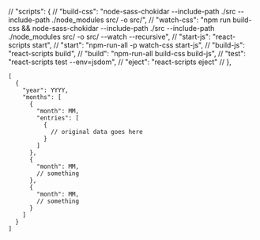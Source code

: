 // "scripts": {
// "build-css": "node-sass-chokidar --include-path ./src --include-path ./node_modules src/ -o src/",
// "watch-css": "npm run build-css && node-sass-chokidar --include-path ./src --include-path ./node_modules src/ -o src/ --watch --recursive",
// "start-js": "react-scripts start",
// "start": "npm-run-all -p watch-css start-js",
// "build-js": "react-scripts build",
// "build": "npm-run-all build-css build-js",
// "test": "react-scripts test --env=jsdom",
// "eject": "react-scripts eject"
// },

```
[
  {
    "year": YYYY,
    "months": [
      {
        "month": MM,
        "entries": [
          {
            // original data goes here
          }
        ]
      },
      {
        "month": MM,
        // something
      },
      {
        "month": MM,
        // something
      }
    ]
  }
]
```
